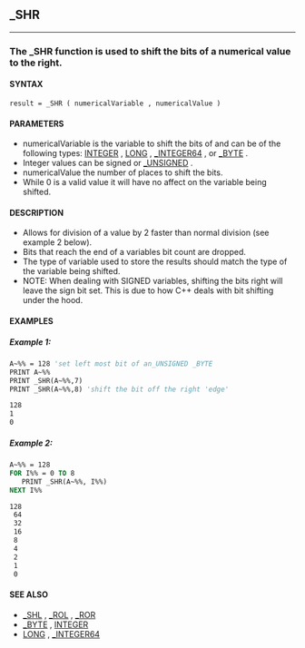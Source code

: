 ## _SHR
---

### The _SHR function is used to shift the bits of a numerical value to the right.

#### SYNTAX

`result = _SHR ( numericalVariable , numericalValue )`

#### PARAMETERS
* numericalVariable is the variable to shift the bits of and can be of the following types: [INTEGER](./INTEGER.md) , [LONG](./LONG.md) , [_INTEGER64](./_INTEGER64.md) , or [_BYTE](./_BYTE.md) .
* Integer values can be signed or [_UNSIGNED](./_UNSIGNED.md) .
* numericalValue the number of places to shift the bits.
* While 0 is a valid value it will have no affect on the variable being shifted.


#### DESCRIPTION
* Allows for division of a value by 2 faster than normal division (see example 2 below).
* Bits that reach the end of a variables bit count are dropped.
* The type of variable used to store the results should match the type of the variable being shifted.
* NOTE: When dealing with SIGNED variables, shifting the bits right will leave the sign bit set. This is due to how C++ deals with bit shifting under the hood.


#### EXAMPLES
##### Example 1:
```vb
A~%% = 128 'set left most bit of an_UNSIGNED _BYTE
PRINT A~%%
PRINT _SHR(A~%%,7)
PRINT _SHR(A~%%,8) 'shift the bit off the right 'edge'
```
  
```vb
128
1
0
```
  
##### Example 2:
```vb
A~%% = 128
FOR I%% = 0 TO 8
   PRINT _SHR(A~%%, I%%)
NEXT I%%
```
  
```vb
128
 64
 32
 16
 8
 4
 2
 1
 0
```
  


#### SEE ALSO
* [_SHL](./_SHL.md) , [_ROL](./_ROL.md) , [_ROR](./_ROR.md)
* [_BYTE](./_BYTE.md) , [INTEGER](./INTEGER.md)
* [LONG](./LONG.md) , [_INTEGER64](./_INTEGER64.md)
